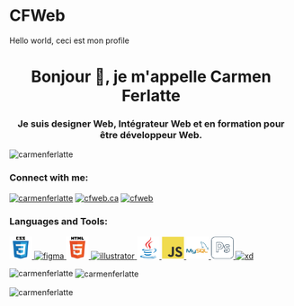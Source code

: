# CFWeb
Hello world, ceci est mon profile
<h1 align="center">Bonjour 👋, je m'appelle Carmen Ferlatte</h1>
<h3 align="center">Je suis designer Web, Intégrateur Web et en formation pour être développeur Web.</h3>

<p align="left"> <img src="https://komarev.com/ghpvc/?username=carmenferlatte&label=Profile%20views&color=0e75b6&style=flat" alt="carmenferlatte" > </p>

<h3 align="left">Connect with me:</h3>
<p align="left">
<a href="https://linkedin.com/in/carmenferlatte" target="blank"><img align="center" src="https://raw.githubusercontent.com/rahuldkjain/github-profile-readme-generator/master/src/images/icons/Social/linked-in-alt.svg" alt="carmenferlatte" height="30" width="40"></a>
<a href="https://fb.com/cfweb.ca" target="blank"><img align="center" src="https://raw.githubusercontent.com/rahuldkjain/github-profile-readme-generator/master/src/images/icons/Social/facebook.svg" alt="cfweb.ca" height="30" width="40"></a>
<a href="https://www.youtube.com/c/cfweb" target="blank"><img align="center" src="https://raw.githubusercontent.com/rahuldkjain/github-profile-readme-generator/master/src/images/icons/Social/youtube.svg" alt="cfweb" height="30" width="40"></a>
</p>

<h3 align="left">Languages and Tools:</h3>
<p align="left"> <a href="https://www.w3schools.com/css/" target="_blank" rel="noreferrer"> <img src="https://raw.githubusercontent.com/devicons/devicon/master/icons/css3/css3-original-wordmark.svg" alt="css3" width="40" height="40"> </a> <a href="https://www.figma.com/" target="_blank" rel="noreferrer"> <img src="https://www.vectorlogo.zone/logos/figma/figma-icon.svg" alt="figma" width="40" height="40"> </a> <a href="https://www.w3.org/html/" target="_blank" rel="noreferrer"> <img src="https://raw.githubusercontent.com/devicons/devicon/master/icons/html5/html5-original-wordmark.svg" alt="html5" width="40" height="40"> </a> <a href="https://www.adobe.com/in/products/illustrator.html" target="_blank" rel="noreferrer"> <img src="https://www.vectorlogo.zone/logos/adobe_illustrator/adobe_illustrator-icon.svg" alt="illustrator" width="40" height="40"> </a> <a href="https://www.java.com" target="_blank" rel="noreferrer"> <img src="https://raw.githubusercontent.com/devicons/devicon/master/icons/java/java-original.svg" alt="java" width="40" height="40"> </a> <a href="https://developer.mozilla.org/en-US/docs/Web/JavaScript" target="_blank" rel="noreferrer"> <img src="https://raw.githubusercontent.com/devicons/devicon/master/icons/javascript/javascript-original.svg" alt="javascript" width="40" height="40"> </a> <a href="https://www.mysql.com/" target="_blank" rel="noreferrer"> <img src="https://raw.githubusercontent.com/devicons/devicon/master/icons/mysql/mysql-original-wordmark.svg" alt="mysql" width="40" height="40"> </a> <a href="https://www.photoshop.com/en" target="_blank" rel="noreferrer"> <img src="https://raw.githubusercontent.com/devicons/devicon/master/icons/photoshop/photoshop-line.svg" alt="photoshop" width="40" height="40"> </a> 
  <a href="https://www.adobe.com/products/xd.html" target="_blank" rel="noreferrer"> <img src="https://cfweb.ca/img/social/Adobe_XD_CC_icon.svg" alt="xd" width="40" height="40"> </a> </p>

<p><img align="left" src="https://github-readme-stats.vercel.app/api/top-langs?username=carmenferlatte&show_icons=true&locale=en&layout=compact" alt="carmenferlatte"></p>

<p>&nbsp;<img align="center" src="https://github-readme-stats.vercel.app/api?username=carmenferlatte&show_icons=true&locale=en" alt="carmenferlatte"></p>

<p><img align="center" src="https://github-readme-streak-stats.herokuapp.com/?user=carmenferlatte&" alt="carmenferlatte"></p>
